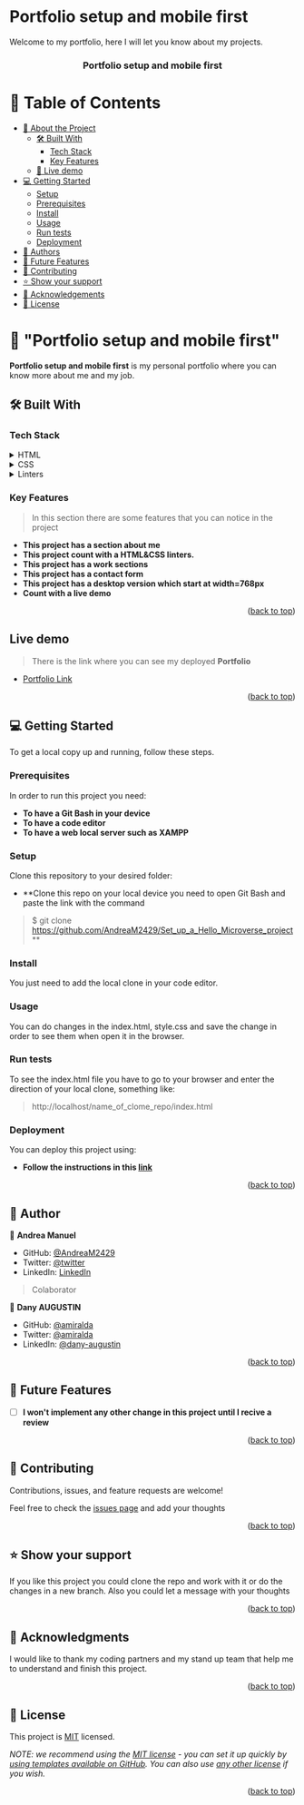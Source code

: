 # Portfolio setup and mobile first
Welcome to my portfolio, here I will let you know about my projects.
<a name="readme-top"></a>

<div align="center">
  <h3><b>Portfolio setup and mobile first</b></h3>
</div>

# 📗 Table of Contents

- [📖 About the Project](#about-project)
  - [🛠 Built With](#built-with)
    - [Tech Stack](#tech-stack)
    - [Key Features](#key-features)
  - [🚀 Live demo](#live-demo)
- [💻 Getting Started](#getting-started)
  - [Setup](#setup)
  - [Prerequisites](#prerequisites)
  - [Install](#install)
  - [Usage](#usage)
  - [Run tests](#run-tests)
  - [Deployment](#deployment)
- [👥 Authors](#authors)
- [🔭 Future Features](#future-features)
- [🤝 Contributing](#contributing)
- [⭐️ Show your support](#support)
- [🙏 Acknowledgements](#acknowledgements)
- [📝 License](#license)


# 📖 "Portfolio setup and mobile first" <a name="about-project"></a>

**Portfolio setup and mobile first** is my personal portfolio where you can know more about me and my job.

## 🛠 Built With <a name="built-with"></a>

### Tech Stack <a name="tech-stack"></a>

<details>
  <summary>HTML</summary>
  <ul>
    <li>This project use <a href="https://github.com/microverseinc/curriculum-html-css/blob/main/html5.md">HTML</a> tags.</li>
  </ul>
</details>

<details>
  <summary>CSS</summary>
  <ul>
    > Add the mobile and desktop design using media query.
    <li>The <a href="https://github.com/microverseinc/curriculum-html-css/blob/main/html5.md">CSS</a> is used to provide the design in the index document</li>
  </ul>
</details>

<details>
  <summary>Linters</summary>
  <ul>
    <li>The <a href="https://github.com/microverseinc/linters-config">Linters</a> are tools that help us to check and solve the errors in the code</li>
  </ul>
</details>


### Key Features <a name="key-features"></a>

> In this section there are some features that you can notice in the project

- **This project has a section about me**
- **This project count with a HTML&CSS linters.**
- **This project has a work sections**
- **This project has a contact form**
- **This project has a desktop version which start at width=768px**
- **Count with a live demo**

<p align="right">(<a href="#readme-top">back to top</a>)</p>

## Live demo <a name="live-demo"></a> 

> There is the link where you can see my deployed **Portfolio**

- [Portfolio Link](https://andream2429.github.io/Portfolio_setup_and_mobile_first/)

<p align="right">(<a href="#readme-top">back to top</a>)</p>

## 💻 Getting Started <a name="getting-started"></a>

To get a local copy up and running, follow these steps.

### Prerequisites

In order to run this project you need:
- **To have a Git Bash in your device**
- **To have a code editor**
- **To have a web local server such as XAMPP**


### Setup

Clone this repository to your desired folder:
- **Clone this repo on your local device you need to open Git Bash and paste the link with the command 
> $ git clone https://github.com/AndreaM2429/Set_up_a_Hello_Microverse_project**


### Install

You just need to add the local clone in your code editor.


### Usage

You can do changes in the index.html, style.css and save the change in order to see them when open it in the browser.


### Run tests

To see the index.html file you have to go to your browser and enter the direction of your local clone, something like: 
> http://localhost/name_of_clome_repo/index.html


### Deployment

You can deploy this project using:
- **Follow the instructions in this [link](https://pages.github.com/)**

<p align="right">(<a href="#readme-top">back to top</a>)</p>


## 👥 Author <a name="authors"></a>

👤 **Andrea Manuel**

- GitHub: [@AndreaM2429](https://github.com/AndreaM2429)
- Twitter: [@twitter](https://twitter.com/AndreaManuelOr1)
- LinkedIn: [LinkedIn](https://www.linkedin.com/in/andrea-manuel-2b075026a/)

> Colaborator

👤 **Dany AUGUSTIN**

- GitHub: [@amiralda](https://github.com/amiralda)
- Twitter: [@amiralda](https://twitter.com/amiralda)
- LinkedIn: [@dany-augustin](https://linkedin.com/in/dany-augustin)

<p align="right">(<a href="#readme-top">back to top</a>)</p>


## 🔭 Future Features <a name="future-features"></a>

- [ ] **I won't implement any other change in this project until I recive a review**

<p align="right">(<a href="#readme-top">back to top</a>)</p>


## 🤝 Contributing <a name="contributing"></a>

Contributions, issues, and feature requests are welcome!

Feel free to check the [issues page](../../issues/) and add your thoughts

<p align="right">(<a href="#readme-top">back to top</a>)</p>


## ⭐️ Show your support <a name="support"></a>

If you like this project you could clone the repo and work with it or do the changes in a new branch. Also you could let a message with your thoughts

<p align="right">(<a href="#readme-top">back to top</a>)</p>


## 🙏 Acknowledgments <a name="acknowledgements"></a>

I would like to thank my coding partners and my stand up team that help me to understand and finish this project.

<p align="right">(<a href="#readme-top">back to top</a>)</p>


## 📝 License <a name="license"></a>

This project is [MIT](./LICENSE) licensed.

_NOTE: we recommend using the [MIT license](https://choosealicense.com/licenses/mit/) - you can set it up quickly by [using templates available on GitHub](https://docs.github.com/en/communities/setting-up-your-project-for-healthy-contributions/adding-a-license-to-a-repository). You can also use [any other license](https://choosealicense.com/licenses/) if you wish._

<p align="right">(<a href="#readme-top">back to top</a>)</p>
